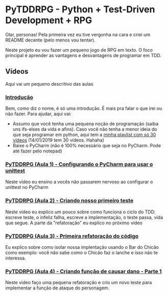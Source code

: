 # PyTDDRPG - Python + Test-Driven Development + RPG

Olar, personas! Pela primeira vez eu tive vergonha na cara e criei um README decente (pelo menos vou tentar).

Neste projeto eu vou fazer um pequeno jogo de RPG em texto. O foco principal é aprender as vantagens e desvantagens de programar em TDD.

## Vídeos

Aqui vai um pequeno descritivo das aulas

### [Introdução](https://www.youtube.com/watch?v=a_eBuAHIkNM)

Bem, como diz o nome, é só uma introdução. É mais pra falar o que irei ou não fazer. Para ajudar, aqui vai:

* Assumo que você tenha uma pequena noção de programação (saiba uns ifs-elses da vida e afins). Caso você não tenha a menor ideia do que seja programar em python, aqui tem a [minha playlist com só 30 vídeos](https://www.youtube.com/playlist?list=PL4OAe-tL47saDYxam_QeJSsOsuVJx2ymN) (14/01/2019 tem 30 vídeos. Hahaha)
* Baixe o PyCharm (não é 100% necessário que seja no PyCharm. Pode até fazer pelo notepad)


### [PyTDDRPG (Aula 1) - Configurando o PyCharm para usar o unittest](https://www.youtube.com/watch?v=vqzQmvir-Qg)

Neste vídeo eu ensino a vocês não passarem nervoso ao configurar o unittest no PyCharm

### [PyTDDRPG (Aula 2) - Criando nosso primeiro teste](https://www.youtube.com/watch?v=thFQjUFySq0)

Neste vídeo eu explico um pouco sobre como funciona o ciclo do TDD: escreve teste, o infeliz falha, escreve a implementação, o teste passa, vida que segue. A parte da "refatoração" eu explico no próximo vídeo

### [PyTDDRPG (Aula 3) - Primeira refatoração do código](https://www.youtube.com/watch?v=oBZFp5Lp8Kk)

Eu explico sobre como isolar nossa implentação usando o Bar do Chicão como exemplo: você não sabe como o Chicão faz o lanche e isso não te interessa.

### [PyTDDRPG (Aula 4) - Criando função de causar dano - Parte 1](https://www.youtube.com/watch?v=Hgt89arr_2w)

Neste vídeo faço uma pequena refatoração e crio um novo teste para implementar a função de ataque do personagem.